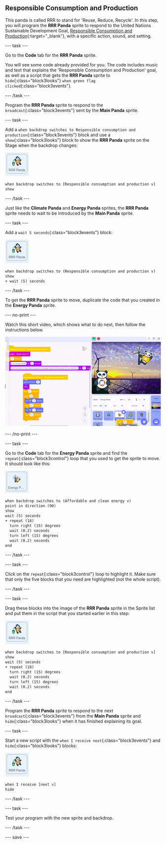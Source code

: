 ## Responsible Consumption and Production

This panda is called RRR to stand for 'Reuse, Reduce, Recycle'. In this step, you will program the **RRR Panda** sprite to respond to the United Nations Sustainable Development Goal, [Responsible Consumption and Production](https://www.undp.org/content/undp/en/home/sustainable-development-goals/goal-12-responsible-consumption-and-production.html){:target="\_blank"}, with a specific action, sound, and setting.

--- task ---

Go to the **Code** tab for the **RRR Panda** sprite.

You will see some code already provided for you. The code includes music and text that explains the 'Responsible Consumption and Production' goal, as well as a script that gets the **RRR Panda** sprite to `hide`{:class="block3looks"} `when green flag clicked`{:class="block3events"}.

--- /task ---

Program the **RRR Panda** sprite to respond to the `broadcast`{:class="block3events"} sent by the **Main Panda** sprite.

--- task ---

Add a `when backdrop switches to Responsible consumption and production`{:class="block3events"} block and use a `show`{:class="block3looks"} block to show the **RRR Panda** sprite on the Stage when the backdrop changes:

![image of the RRR Panda sprite](images/RRRpanda-sprite.png)

```blocks3
when backdrop switches to [Responsible consumption and production v]
show
```

--- /task ---

Just like the **Climate Panda** and **Energy Panda** sprites, the **RRR Panda** sprite needs to wait to be introduced by the **Main Panda** sprite.

--- task ---

Add a `wait 5 seconds`{:class="block3events"} block:

![image of the RRR Panda sprite](images/RRRpanda-sprite.png)

```blocks3
when backdrop switches to (Responsible consumption and production v)
show
+ wait (5) seconds
```
--- /task ---

To get the **RRR Panda** sprite to move, duplicate the code that you created in the **Energy Panda** sprite.

--- no-print ---

Watch this short video, which shows what to do next, then follow the instructions below.

![dragging code gif](images/draggingcode.gif)

--- /no-print ---

--- task ---

Go to the **Code** tab for the **Energy Panda** sprite and find the `repeat`{:class="block3control"} loop that you used to get the sprite to move. It should look like this:

![image of the Energy Panda sprite](images/energypanda-sprite.png)

```blocks3
when backdrop switches to (Affordable and clean energy v)
point in direction (90)
show
wait (5) seconds
+ repeat (18)
  turn right (15) degrees
  wait (0.2) seconds
  turn left (15) degrees
  wait (0.2) seconds
end
```

--- /task ---

--- task ---

Click on the `repeat`{:class="block3control"} loop to highlight it. Make sure that only the five blocks that you need are highlighted (not the whole script).

--- /task ---

--- task ---

Drag these blocks into the image of the **RRR Panda** sprite in the Sprite list and put them in the script that you started earlier in this step:

![image of the RRR Panda sprite](images/RRRpanda-sprite.png)

```blocks3
when backdrop switches to [Responsible consumption and production v]
show
wait (5) seconds
+ repeat (18)
  turn right (15) degrees
  wait (0.2) seconds
  turn left (15) degrees
  wait (0.2) seconds
end
```

--- /task ---

Program the **RRR Panda** sprite to respond to the next `broadcast`{:class="block3events"} from the **Main Panda** sprite and `hide`{:class="block3looks"} when it has finished explaining its goal.

--- task ---

Start a new script with the `when I receive next`{:class="block3events"} and `hide`{:class="block3looks"} blocks:

![image of the RRR Panda sprite](images/RRRpanda-sprite.png)

```blocks3
when I receive [next v]
hide
```

--- /task ---

--- task ---

Test your program with the new sprite and backdrop.

--- /task ---

--- save ---
